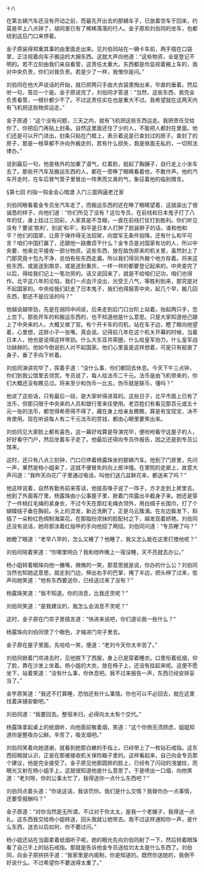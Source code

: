    十八 

   在第五辆汽车还没有开动之前，而最先开出去的那辆车子，已放着空车于回来，约莫是早上八点钟了，胡同里已有了稀稀落落的行人。金子原和刘伯同的坐车，也都绕到这后门口来停着。

   金子原装得郑重其事的由里面走出来。见刘伯同站在一辆卡车前，两手插在口袋里，正注视着向车子搬运的大捆东西。这就大声向他道：“这些物资，全是登记不明的。若不立刻由我们亲自看管，这责任太重大。东西都是你监视着搬上车的，我对中央负责，你们对我负责。若是少了一样，我惟你是问。”

   刘伯同在他大声说话的开始，就已把两只手由大衣袋里掏出来，毕直的垂着。然后听一句，答应一个是。金子原说完了，刘伯同才答道：“当然，这些东西，我完全负责看管，一根针都少不了。不过这责任实在也是重大不过。我希望就在这两天内有飞机把这些物资运走。”

   金子原道：“这个没有问题，三天之内，就有飞机把这些东西运走。我把责任交给你了。你把后门再贴上封条。自然这里面还住了少的人，不能把人都封在里面。他们还是可以开门进出，封条只贴在门框上，表示着这是已查封过的房子。查封了的房子，那是一根草都不许向外搬走的，若有什么损失，我是铁面无私的，一切照法律办。”

   说到最后一句，他是格外的加重了语气，红着脸，挺起了胸脯子，自行走上小坐车去了。那些开汽车及搬运东西的人，都在一旁睁了眼睛看着他，不敢作声。他的汽车开走时，在车后冒气管子里冒出一阵黑而又臭的气，象征着他的临别赠言。

   §第七回 约指一钩金会心暗渡 入门三面网逼老迁家

   刘伯同眼看着金专员坐汽车走了，而搬运东西的还在睁了眼睛望着，这就装出了很诚恳的样子，向他们道：“你们所见了没有？这位专员，在前线和日本鬼子打了八年的仗，身上挂过三回彩，人家真是不含糊，一直在前线打仗打到胜利。你们听见没有？要说‘胜利’，别说‘和平’。和平是日本人打肿了脸装胖子的话，谁和他和平？他们的国家，让原于弹炸得无法招架，向盟军无条件投降。还有什么和平可言？咱们中国打赢了，还跟他一路撒谎干什么？金专员是对国家有功的人，所以中央要、他来北平接收一部分物资。这些东西，放在敌伪原来的机关里，虽然封上了门那究竟十包九不净，总怕有些东西走漏，所以我们得另外搬个地方存着。将来这些东西，或是送到南京，或是送到重庆，一样一祥的都要登记起来的。中央查完了以后，得给我们记上一笔功劳的。话又说回来了，就是不给咱们记功，咱们也得作。北平这八年的沦陷，我们一点血汗没出，光受王八气，等胜利到来，那究是对不起国家的。中央给我们赶走了日本鬼子，我们也得报答中央，起几个早，搬几回东西，那还不是应该的吗？”

   他越说越带劲，先是在胡同中间说，后来走到后门口台阶上站着。抬起两只手，忽上忽下。那些开车的和搬运东西的，也不知道他是什么意思。只是大家知道他己跟上了中央来的人，大概又做了官。有个开卡车的司机，站在车子边，瞪了眼向他望着，心里想，这胖小子一张嘴，真会说。记得前几年在这个机关开幕的时候，当着日本人，他也是说得这样带劲。什么大东亚共荣圈，什么给皇军协力，什么皇军战功赫赫的。他如今倒说别人对不起国家。他们心里虽是这样想着，可是只有挺直了身子，垂了手向下听着。

   刘伯同演讲完毕了，挥着手道：“没什么事，你们都回去休息。今天下午三点钟，你们到我公馆里去领赏。专员说了，每人给法币二千元。法币是由飞机带来的，你们大概还没有瞧见过。将来至少和伪币一比五。伪币就是联币，懂吗？”

   他说了这些话，只有最后一段，是大家听得进耳的。这些日子，北平市面上已有了法币，但那只限于中央来的人员和银行里来往使用。老百姓们有看见那百元或五十元一张的法币，都觉得希奇得不得了，藏在身上给亲友瞧瞧，算是有宝现宝，决不肯使用。现在听说每人有二千元法币的赏钱，都由心眼里要笑出来。

   刘伯同见大家脸上都有喜色，这一幕好戏算是导演完毕，便吩咐看守这屋子的人，好好看守门户，然后坐着车子走了。他最后还得向专员作报告，因之还是到专员公馆来。

   这时，还只有八点三刻钟，门口已停着杨露珠坐的那辆汽车。他到了门房里，先问一声，果然是杨小姐来了，这就不便冒失的向上房冲撞。在里院的走廊上，故意大声问道：“我昨天向花厂子里通过电话，叫他们送几盆鲜花来，都送来了吗？”

   他这样说着，自然有勤务前来答话，他提高嗓子说了一阵子，方才走到上房里去。他到了外面客厅里，杨露珠由小公事屋子里，掀着门帘露出半截身子来。她还是穿了一件桃红毛绳的紧身衣，不过今天在那红毛绳衣领外，用白绸子长围巾，打了个蝴蝶结子垂在胸前。头上的烫发，新近洗刷了，正是乌云簇涌。在左边鬓发下，斜插了一朵粉红色绸制海棠花。在那脂扮浓抹的脸配衬之下，越发现着娇艳。刘伯同还没有说话，她将那涂着红指甲的手向他招了两招。刘伯同问道：“专员睡了吗？”

   她瞪了眼道：“老早八早的，怎么又睡了？他睡了，我又怎么能在这里打搅他呢？”

   刘伯同陪着笑道：“你哪里明白？我和他昨晚上一宿没睡，天不亮就去办公。”

   杨小姐转着眼珠向他一撇嘴，微微的一笑，那意思就是说，你办的什么公？刘伯同当然也知她这意思，就走到门边，伸出右手的巴掌，掩了半边，把头伸了过来，低声向她笑道：“他有东西要送你，已经送过来了没有？”

   杨露珠笑道：“我不知道。你的消息，比我还灵呢？”

   刘伯同笑道：“是我建议的，我怎么会消息不灵呢？”

   这时，金子原在门帘子里插言道：“快进来说吧，你们道论我一些什么？”

   杨露珠向刘伯同使了个眼色，才缩进门帘子里去。

   金子原在屋子里面，先哈哈一笑，便道：“老刘今天你太辛苦了。”

   刘伯同掀着门帘进去时，见他脱下了西服，身上已是穿着睡衣。口里衔着纸烟，仰了脸，靠在沙发上坐着。杨小姐的大衣，放在椅子上，还没有挂起来呢。这便不愿坐下，站着笑道：“没有什么事，你休息吧。我不过来报告一声，东西已经安排妥当了。”

   金竽原笑道：“我还不打算睡，恐怕还有什么事情。你也可以不必回去，就在这里找着床铺安歇吧。”

   刘伯同道：“我要回去。整宿未归，必得向太太有个交代。”

   杨露珠拿起桌上的纸烟听，向他面前敬着烟，笑道：“这个你倒无须顾虑，姐姐知道你是整夜办公鲜。辛苦了，吸支烟吧。”

   刘伯同笑着向她道谢，就看到她那白嫩的手指上，已经带上了一枚钻石戒指。这东西招眼就认识，正是在那被接收机关保险箱子里的。这样看起来，自己向金专员那个建议，他是完全接受了。金子原见他那圆胖的脸上，已经有了闪动的浅皱纹，而眼光又射在杨小姐手上，这就很知道他是什么意思了。于是喷出一口烟，向他笑道：“老刘呀，你的公事太忙了，我得送你一点什么东西吧？”

   刘伯同点着头道：“你说这话，我该罚你。我们是什么交情？我替你办一点事情，还要受报酬吗？”

   金子原道：“对你当然是无所谓。不过对于你太太，是我一个老嫂子，我得送一点礼。这东西我交给杨小姐转送，回头我就让她带去。我不过这样通知你一声，是什么东西，送去以后如何，你不要过问。”

   杨小姐还站在当面拿着纸烟听子呢，她的眼光先向刘伯同射了一下，然后转着眼珠看了自己手上的钻石戒指。那就是告诉他金专员送给刘太太是什么东西了。刘伯同，向金子原拱拱手道：“我家里是内阁制，你是知道的。既然你送她的，我倒不好说什么。不过希望你不要送得太重了。”

